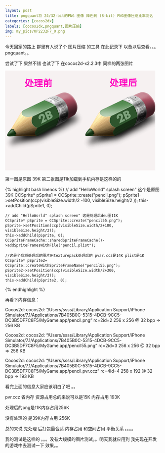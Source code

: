 ```yaml
---
layout: post
title: pngquant将 24/32-bit的PNG 图像 降色到 (8-bit) PNG图像压缩比率高达
categories: [cocos2dx]
labels: [cocos2dx,pngquant,图片压缩]
img: my_pics/0P2232F7_0.png
---
```


今天回家的路上 群里有人说了个 图片压缩 的工具 在此记录下 以备以后查看。。。pngquant。。

尝试了下 果然不错 也试了下 在cocos2d-x2.2.3中 同样的两张图片

![](my_pics/0P2232F7_0.png)

第一图是原图 39K  第二张图是11k加载到手机内存是这样的的

{% highlight bash linenos %}
	// add "HelloWorld" splash screen" 这个是原图 39K
    CCSprite* pSprite1 = CCSprite::create("pencil.png");
    pSprite1->setPosition(ccp(visibleSize.width/2 -100, visibleSize.height/2 ));
    this->addChild(pSprite1, 0);
     
    // add "HelloWorld" splash screen" 这是处理后deu图11K
    CCSprite* pSprite = CCSprite::create("pencil55.png");
    pSprite->setPosition(ccp(visibleSize.width/2+100, visibleSize.height/2));
    this->addChild(pSprite, 0);
	CCSpriteFrameCache::sharedSpriteFrameCache()->addSpriteFramesWithFile("pencil.plist");
     
    //这是个我将处理后的图片用texturepack处理后的 pvar.ccz是14K plist是1K
    CCSprite* pSprite2= CCSprite::createWithSpriteFrameName("pencil55.png");
    pSprite2->setPosition(ccp(visibleSize.width/2+300, visibleSize.height/2));
    this->addChild(pSprite2, 0);
{% endhighlight %}

再看下内存信息：

Cocos2d: cocos2d: “/Users/ssss/Library/Application Support/iPhone Simulator/7.1/Applications/7B405B0C-5315-4DCB-9CC5-DC3B5DF7C8F5/MyGame.app/pencil.png” rc=2id=2 256 x 256 @ 32 bpp => 256 KB

Cocos2d: cocos2d: “/Users/ssss/Library/Application Support/iPhone Simulator/7.1/Applications/7B405B0C-5315-4DCB-9CC5-DC3B5DF7C8F5/MyGame.app/pencil55.png” rc=2id=3 256 x 256 @ 32 bpp => 256 KB

Cocos2d: cocos2d: “/Users/ssss/Library/Application Support/iPhone Simulator/7.1/Applications/7B405B0C-5315-4DCB-9CC5-DC3B5DF7C8F5/MyGame.app/pencil.pvr.ccz” rc=4id=4 258 x 192 @ 32 bpp => 193 KB

看完上面的信息大家应该明白了吧 。。

pvr.ccz 省内存  资源占用总的来说可以是15K 内存占用 193K

处理后的png是11K内存占用256K

没有处理的 是39K内存占用 256K

总的来说 先处理 后打包最合适 内存占用 和空间占用   平衡关系  。。。。

我的测试是这样的 。。。没有大规模的图片测试。。明天我就应用到 我先现在开发的游戏中去测试一下 效果。。